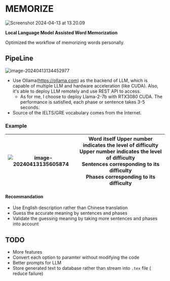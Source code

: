 # MEMORIZE

![Screenshot 2024-04-13 at 13.20.09](https://cdn.jsdelivr.net/gh/TANG617/images@master/20240413132042lQsJPuScreenshot%202024-04-13%20at%2013.20.09.png)

**Local Language Model Assisted Word Memorization**

Optimized the workflow of memorizing words personally.

## PipeLine

![image-20240413134452977](https://cdn.jsdelivr.net/gh/TANG617/images@master/20240413134453pnquDSimage-20240413134452977.png)

- Use Ollama(https://ollama.com) as the backend of LLM, which is capable of multiple LLM and hardware acceleration (like CUDA). Also, it's able to deploy LLM remotely and use REST API to access.
  - As for me, I choose to deploy Llama-2-7b with RTX3080 CUDA. The performance is satisfied, each phase or sentence takes 3-5 seconds.
- Source of the IELTS/GRE vocabulary comes from the Internet.

### Example

| ![image-20240413135605874](https://cdn.jsdelivr.net/gh/TANG617/images@master/20240413135605rffN35image-20240413135605874.png) | Word itself Upper number indicates the level of difficulty <br />Upper number indicates the level of difficulty<br />Sentences corresponding to its difficulty <br />Phases corresponding to its difficulty |
| ------------------------------------------------------------ | ------------------------------------------------------------ |

#### Recommandation

- Use English description rather than Chinese translation
- Guess the accurate meaning by sentences and phases
- Validate the guessing meaning by taking more sentences and phases into account

## TODO

- More features
- Convert each option to paramter without modifying the code
- Better prompts for LLM
- Store generated text to database rather than stream into `.tex` file ( reduce failure)